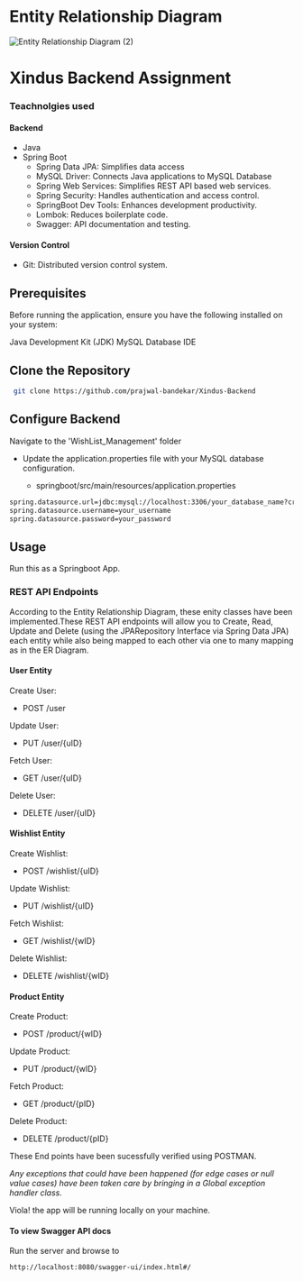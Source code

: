 # Entity Relationship Diagram
![Entity Relationship Diagram (2)](https://github.com/prajwal-bandekar/Xindus-Backend/assets/140521722/edbefc70-ffb9-4180-948c-a5799042fee4)


# Xindus Backend Assignment
### Teachnolgies used
#### Backend
 - Java
 - Spring Boot
   - Spring Data JPA: Simplifies data access
   - MySQL Driver: Connects Java applications to MySQL Database
   - Spring Web Services: Simplifies REST API based web services.
   - Spring Security: Handles authentication and access control.
   - SpringBoot Dev Tools: Enhances development productivity.
   - Lombok: Reduces boilerplate code.
   - Swagger: API documentation and testing.
   
#### Version Control
 - Git: Distributed version control system.


## Prerequisites
Before running the application, ensure you have the following installed on your system:

Java Development Kit (JDK)
MySQL Database
IDE

 <!-- Add ER Diagram  -->

## Clone the Repository

```bash
 git clone https://github.com/prajwal-bandekar/Xindus-Backend
```
## Configure Backend
Navigate to the 'WishList_Management' folder

- Update the application.properties file with your MySQL database configuration.


     - springboot/src/main/resources/application.properties
```bash
spring.datasource.url=jdbc:mysql://localhost:3306/your_database_name?createDatabaseIfNotExist=true
spring.datasource.username=your_username
spring.datasource.password=your_password
```

## Usage
Run this as a Springboot App.

### REST API Endpoints
According to the Entity Relationship Diagram, these enity classes have been implemented.These REST API endpoints will allow you to Create, Read, Update and Delete (using the JPARepository Interface via Spring Data JPA) each entity while also being mapped to each other via one to many mapping as in the ER Diagram.
#### User Entity
Create User:
 - POST /user

Update User:
 - PUT /user/{uID}

Fetch User:
 - GET /user/{uID}

Delete User:
 - DELETE /user/{uID}

#### Wishlist Entity

Create Wishlist:
 - POST /wishlist/{uID}

Update Wishlist:
 - PUT /wishlist/{uID}

Fetch Wishlist:
 - GET /wishlist/{wID}

Delete Wishlist:
 - DELETE /wishlist/{wID}

#### Product Entity
Create Product:
 - POST /product/{wID}

Update Product:
 - PUT /product/{wID}

Fetch Product:
 - GET /product/{pID}

Delete Product:
 - DELETE /product/{pID}

 These End points have been sucessfully verified using POSTMAN.

 *Any exceptions that could have been happened (for edge cases or null value cases) have been taken care by bringing in a Global exception handler class.*

Viola! the app will be running locally on your machine.

#### To view Swagger API docs
Run the server and browse to

```bash
http://localhost:8080/swagger-ui/index.html#/
```
